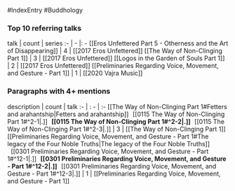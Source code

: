 #IndexEntry #Buddhology

### Top 10 referring talks
talk | count | series
:- | - |: -
[[Eros Unfettered Part 5 - Otherness and the Art of Disappearing]] | 4 | [[2017 Eros Unfettered]]
[[The Way of Non-Clinging Part 1]] | 3 | [[2017 Eros Unfettered]]
[[Logos in the Garden of Souls Part 1]] | 2 | [[2017 Eros Unfettered]]
[[Preliminaries Regarding Voice, Movement, and Gesture - Part 1]] | 1 | [[2020 Vajra Music]]

### Paragraphs with 4+ mentions
description | count | talk
:- | : - | :-
[[The Way of Non-Clinging Part 1#Fetters and arahantship\|Fetters and arahantship]] &nbsp;&nbsp;[[0115 The Way of Non-Clinging Part 1#^2-1\|.]] &nbsp; **[[0115 The Way of Non-Clinging Part 1#^2-2\|.]]** &nbsp; [[0115 The Way of Non-Clinging Part 1#^2-3\|.]] | 3 | [[The Way of Non-Clinging Part 1]]
[[Preliminaries Regarding Voice, Movement, and Gesture - Part 1#The legacy of the Four Noble Truths\|The legacy of the Four Noble Truths]] &nbsp;&nbsp;[[0301 Preliminaries Regarding Voice, Movement, and Gesture - Part 1#^12-1\|.]] &nbsp; **[[0301 Preliminaries Regarding Voice, Movement, and Gesture - Part 1#^12-2\|.]]** &nbsp; [[0301 Preliminaries Regarding Voice, Movement, and Gesture - Part 1#^12-3\|.]] | 1 | [[Preliminaries Regarding Voice, Movement, and Gesture - Part 1]]

